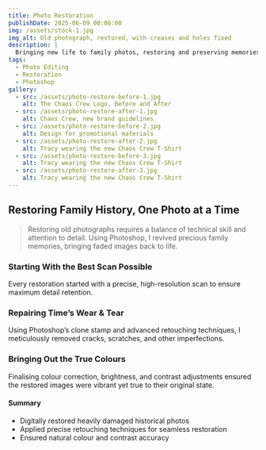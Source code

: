 ```yaml
---
title: Photo Restoration
publishDate: 2025-06-09 00:00:00
img: /assets/stock-1.jpg
img_alt: Old photograph, restored, with creases and holes fixed
description: |
  Bringing new life to family photos, restoring and preserving memories.
tags:
  - Photo Editing
  - Restoration
  - Photoshop
gallery:
  - src: /assets/photo-restore-before-1.jpg
    alt: The Chaos Crew Logo, Before and After
  - src: /assets/photo-restore-after-1.jpg
    alt: Chaos Crew, new brand guidelines
  - src: /assets/photo-restore-before-2.jpg
    alt: Design for promotional materials
  - src: /assets/photo-restore-after-2.jpg
    alt: Tracy wearing the new Chaos Crew T-Shirt
  - src: /assets/photo-restore-before-3.jpg
    alt: Tracy wearing the new Chaos Crew T-Shirt
  - src: /assets/photo-restore-after-3.jpg
    alt: Tracy wearing the new Chaos Crew T-Shirt
---
```


## Restoring Family History, One Photo at a Time  

> Restoring old photographs requires a balance of technical skill and attention to detail. Using Photoshop, I revived precious family memories, bringing faded images back to life.

### Starting With the Best Scan Possible  
Every restoration started with a precise, high-resolution scan to ensure maximum detail retention.

### Repairing Time’s Wear & Tear  
Using Photoshop’s clone stamp and advanced retouching techniques, I meticulously removed cracks, scratches, and other imperfections.

### Bringing Out the True Colours  
Finalising colour correction, brightness, and contrast adjustments ensured the restored images were vibrant yet true to their original state.

#### Summary
- Digitally restored heavily damaged historical photos  
- Applied precise retouching techniques for seamless restoration  
- Ensured natural colour and contrast accuracy  
